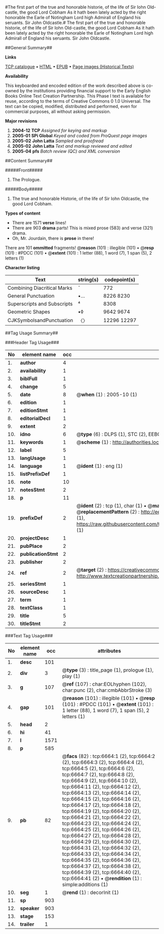#The first part of the true and honorable historie, of the life of Sir Iohn Old-castle, the good Lord Cobham As it hath been lately acted by the right honorable the Earle of Notingham Lord high Admirall of England his seruants. Sir John Oldcastle.#
The first part of the true and honorable historie, of the life of Sir Iohn Old-castle, the good Lord Cobham As it hath been lately acted by the right honorable the Earle of Notingham Lord high Admirall of England his seruants.
Sir John Oldcastle.

##General Summary##

**Links**

[TCP catalogue](http://www.ota.ox.ac.uk/tcp/)  • 
[HTML](http://tei.it.ox.ac.uk/tcp/Texts-HTML/free/A08/A08469.html)  • 
[EPUB](http://tei.it.ox.ac.uk/tcp/Texts-EPUB/free/A08/A08469.epub) • 
[Page images (Historical Texts)](https://data.historicaltexts.jisc.ac.uk/view?pubId=eebo-99842041e&pageId=eebo-99842041e-6664-1)

**Availability**

This keyboarded and encoded edition of the
	       work described above is co-owned by the institutions
	       providing financial support to the Early English Books
	       Online Text Creation Partnership. This Phase I text is
	       available for reuse, according to the terms of Creative
	       Commons 0 1.0 Universal. The text can be copied,
	       modified, distributed and performed, even for
	       commercial purposes, all without asking permission.

**Major revisions**

1. __2004-12__ __TCP__ *Assigned for keying and markup*
1. __2005-01__ __SPi Global__ *Keyed and coded from ProQuest page images*
1. __2005-02__ __John Latta__ *Sampled and proofread*
1. __2005-02__ __John Latta__ *Text and markup reviewed and edited*
1. __2005-04__ __pfs__ *Batch review (QC) and XML conversion*

##Content Summary##

#####Front#####

1. The Prologue.

#####Body#####

1. The true and honorable Historie, of the life of Sir Iohn Oldcastle, the good Lord Cobham.

**Types of content**

  * There are 1571 **verse** lines!
  * There are 903 **drama** parts! This is mixed prose (583) and verse (321) drama.
  * Oh, Mr. Jourdain, there is **prose** in there!

There are 101 **ommitted** fragments! 
 @__reason__ (101) : illegible (101)  •  @__resp__ (101) : #PDCC (101)  •  @__extent__ (101) : 1 letter (88), 1 word (7), 1 span (5), 2 letters (1)

**Character listing**


|Text|string(s)|codepoint(s)|
|---|---|---|
|Combining             Diacritical Marks|̄|772|
|General Punctuation|•…|8226 8230|
|Superscripts             and Subscripts|⁴|8308|
|Geometric Shapes|▪◊|9642 9674|
|CJKSymbolsandPunctuation|〈〉|12296 12297|

##Tag Usage Summary##

###Header Tag Usage###

|No|element name|occ|attributes|
|---|---|---|---|
|1.|__author__|4||
|2.|__availability__|1||
|3.|__biblFull__|1||
|4.|__change__|5||
|5.|__date__|8| @__when__ (1) : 2005-10 (1)|
|6.|__edition__|1||
|7.|__editionStmt__|1||
|8.|__editorialDecl__|1||
|9.|__extent__|2||
|10.|__idno__|6| @__type__ (6) : DLPS (1), STC (2), EEBO-CITATION (1), PROQUEST (1), VID (1)|
|11.|__keywords__|1| @__scheme__ (1) : http://authorities.loc.gov/ (1)|
|12.|__label__|5||
|13.|__langUsage__|1||
|14.|__language__|1| @__ident__ (1) : eng (1)|
|15.|__listPrefixDef__|1||
|16.|__note__|10||
|17.|__notesStmt__|2||
|18.|__p__|11||
|19.|__prefixDef__|2| @__ident__ (2) : tcp (1), char (1)  •  @__matchPattern__ (2) : ([0-9\-]+):([0-9IVX]+) (1), (.+) (1)  •  @__replacementPattern__ (2) : http://eebo.chadwyck.com/downloadtiff?vid=$1&page=$2 (1), https://raw.githubusercontent.com/textcreationpartnership/Texts/master/tcpchars.xml#$1 (1)|
|20.|__projectDesc__|1||
|21.|__pubPlace__|2||
|22.|__publicationStmt__|2||
|23.|__publisher__|2||
|24.|__ref__|2| @__target__ (2) : https://creativecommons.org/publicdomain/zero/1.0/ (1), http://www.textcreationpartnership.org/docs/. (1)|
|25.|__seriesStmt__|1||
|26.|__sourceDesc__|1||
|27.|__term__|1||
|28.|__textClass__|1||
|29.|__title__|5||
|30.|__titleStmt__|2||


###Text Tag Usage###

|No|element name|occ|attributes|
|---|---|---|---|
|1.|__desc__|101||
|2.|__div__|3| @__type__ (3) : title_page (1), prologue (1), play (1)|
|3.|__g__|107| @__ref__ (107) : char:EOLhyphen (102), char:punc (2), char:cmbAbbrStroke (3)|
|4.|__gap__|101| @__reason__ (101) : illegible (101)  •  @__resp__ (101) : #PDCC (101)  •  @__extent__ (101) : 1 letter (88), 1 word (7), 1 span (5), 2 letters (1)|
|5.|__head__|2||
|6.|__hi__|41||
|7.|__l__|1571||
|8.|__p__|585||
|9.|__pb__|82| @__facs__ (82) : tcp:6664:1 (2), tcp:6664:2 (2), tcp:6664:3 (2), tcp:6664:4 (2), tcp:6664:5 (2), tcp:6664:6 (2), tcp:6664:7 (2), tcp:6664:8 (2), tcp:6664:9 (2), tcp:6664:10 (2), tcp:6664:11 (2), tcp:6664:12 (2), tcp:6664:13 (2), tcp:6664:14 (2), tcp:6664:15 (2), tcp:6664:16 (2), tcp:6664:17 (2), tcp:6664:18 (2), tcp:6664:19 (2), tcp:6664:20 (2), tcp:6664:21 (2), tcp:6664:22 (2), tcp:6664:23 (2), tcp:6664:24 (2), tcp:6664:25 (2), tcp:6664:26 (2), tcp:6664:27 (2), tcp:6664:28 (2), tcp:6664:29 (2), tcp:6664:30 (2), tcp:6664:31 (2), tcp:6664:32 (2), tcp:6664:33 (2), tcp:6664:34 (2), tcp:6664:35 (2), tcp:6664:36 (2), tcp:6664:37 (2), tcp:6664:38 (2), tcp:6664:39 (2), tcp:6664:40 (2), tcp:6664:41 (2)  •  @__rendition__ (1) : simple:additions (1)|
|10.|__seg__|1| @__rend__ (1) : decorInit (1)|
|11.|__sp__|903||
|12.|__speaker__|903||
|13.|__stage__|153||
|14.|__trailer__|1||
